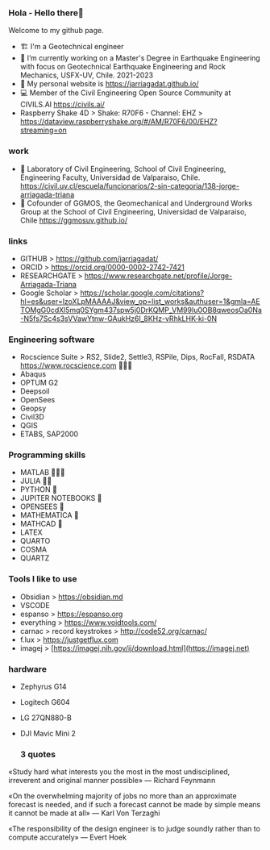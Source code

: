 ### Hola - Hello there👋
Welcome to my github page.
- 🏗️ I'm a Geotechnical engineer
- 🔭 I’m currently working on a Master's Degree in Earthquake Engineering with focus on Geotechnical Earthquake Engineering and Rock Mechanics, USFX-UV, Chile. 2021-2023
- 📣 My personal website is https://jarriagadat.github.io/
- 💻 Member of the Civil Engineering Open Source Community at CIVILS.AI  https://civils.ai/
- Raspberry Shake 4D > Shake: R70F6 - Channel: EHZ > https://dataview.raspberryshake.org/#/AM/R70F6/00/EHZ?streaming=on

### work
- 🧪 Laboratory of Civil Engineering, School of Civil Engineering, Engineering Faculty, Universidad de Valparaiso, Chile. https://civil.uv.cl/escuela/funcionarios/2-sin-categoria/138-jorge-arriagada-triana
- 🌱 Cofounder of GGMOS, the Geomechanical and Underground Works Group at the School of Civil Engineering, Universidad de Valparaiso, Chile https://ggmosuv.github.io/

### links
- GITHUB > https://github.com/jarriagadat/
- ORCID > https://orcid.org/0000-0002-2742-7421
- RESEARCHGATE > https://www.researchgate.net/profile/Jorge-Arriagada-Triana
- Google Scholar > https://scholar.google.com/citations?hl=es&user=lzoXLpMAAAAJ&view_op=list_works&authuser=1&gmla=AETOMgG0cdXl5mq0SYgm437spw5j0DrKQMP_VM99Iu0OB8qweosOa0Na-N5fs7Sc4s3sVVawYtnw-GAukHz6I_8KHz-vRhkLHK-ki-0N

<!--

**jaatriana/jaatriana** is a ✨ _special_ ✨ repository because its `README.md` (this file) appears on your GitHub profile.

Here are some ideas to get you started:

- 🔭 I’m currently working on ...
- 🌱 I’m currently learning BIM
- 👯 I’m looking to collaborate on JetGrouting
-->

### Engineering software
+ Rocscience Suite > RS2, Slide2, Settle3, RSPile, Dips, RocFall, RSDATA https://www.rocscience.com 🌟🌟🌟
+ Abaqus
+ OPTUM G2
+ Deepsoil
+ OpenSees
+ Geopsy
+ Civil3D
+ QGIS
+ ETABS, SAP2000

### Programming skills
+ MATLAB  🌟🌟🌟
+ JULIA   🌟🌟
+ PYTHON  🌟
+ JUPITER NOTEBOOKS 🌟
+ OPENSEES 🌟
+ MATHEMATICA 🌟
+ MATHCAD 🌟
+ LATEX
+ QUARTO
+ COSMA
+ QUARTZ

### Tools I like to use
+ Obsidian > https://obsidian.md
+ VSCODE
+ espanso > https://espanso.org
+ everything > https://www.voidtools.com/
+ carnac > record keystrokes > http://code52.org/carnac/
+ f.lux > https://justgetflux.com
+ imagej > [https://imagej.nih.gov/ij/download.html](https://imagej.net)

### hardware
+ Zephyrus G14
+ Logitech G604
+ LG 27QN880-B
+ DJI Mavic Mini 2

  ### 3 quotes
«Study hard what interests you the most in the most undisciplined, irreverent and original manner possible» ― Richard Feynmann

«On the overwhelming majority of jobs no more than an approximate forecast is needed, and if such a forecast cannot be made by simple means it cannot be made at all» ― Karl Von Terzaghi

«The responsibility of the design engineer is to judge soundly rather than to compute accurately» ― Evert Hoek
